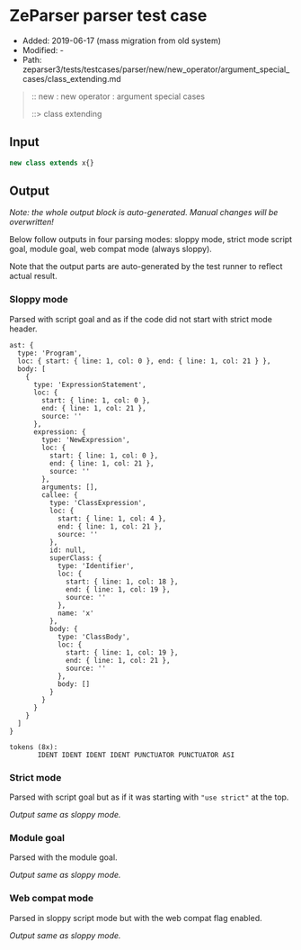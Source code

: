 # ZeParser parser test case

- Added: 2019-06-17 (mass migration from old system)
- Modified: -
- Path: zeparser3/tests/testcases/parser/new/new_operator/argument_special_cases/class_extending.md

> :: new : new operator : argument special cases
>
> ::> class extending

## Input

`````js
new class extends x{}
`````

## Output

_Note: the whole output block is auto-generated. Manual changes will be overwritten!_

Below follow outputs in four parsing modes: sloppy mode, strict mode script goal, module goal, web compat mode (always sloppy).

Note that the output parts are auto-generated by the test runner to reflect actual result.

### Sloppy mode

Parsed with script goal and as if the code did not start with strict mode header.

`````
ast: {
  type: 'Program',
  loc: { start: { line: 1, col: 0 }, end: { line: 1, col: 21 } },
  body: [
    {
      type: 'ExpressionStatement',
      loc: {
        start: { line: 1, col: 0 },
        end: { line: 1, col: 21 },
        source: ''
      },
      expression: {
        type: 'NewExpression',
        loc: {
          start: { line: 1, col: 0 },
          end: { line: 1, col: 21 },
          source: ''
        },
        arguments: [],
        callee: {
          type: 'ClassExpression',
          loc: {
            start: { line: 1, col: 4 },
            end: { line: 1, col: 21 },
            source: ''
          },
          id: null,
          superClass: {
            type: 'Identifier',
            loc: {
              start: { line: 1, col: 18 },
              end: { line: 1, col: 19 },
              source: ''
            },
            name: 'x'
          },
          body: {
            type: 'ClassBody',
            loc: {
              start: { line: 1, col: 19 },
              end: { line: 1, col: 21 },
              source: ''
            },
            body: []
          }
        }
      }
    }
  ]
}

tokens (8x):
       IDENT IDENT IDENT IDENT PUNCTUATOR PUNCTUATOR ASI
`````

### Strict mode

Parsed with script goal but as if it was starting with `"use strict"` at the top.

_Output same as sloppy mode._

### Module goal

Parsed with the module goal.

_Output same as sloppy mode._

### Web compat mode

Parsed in sloppy script mode but with the web compat flag enabled.

_Output same as sloppy mode._

